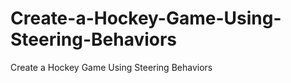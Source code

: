 Create-a-Hockey-Game-Using-Steering-Behaviors
=============================================

Create a Hockey Game Using Steering Behaviors
